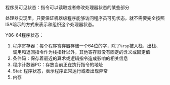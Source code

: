 程序员可见状态：指令可以读取或者修改处理器状态的某些部分

处理器实现里，只要保证机器级程序能够访问程序员可见状态，就不需要完全按照ISA暗示的方式来表示和组织这个处理器状态。

Y86-64程序状态：
1. 程序寄存器：每个程序寄存器存储一个64位的字，除了`%rsp`被入栈、出栈、调用和返回指令作为栈指针以外，其他寄存器没有固定的含义或固定值
2. 条件码：保存着最近的算术或逻辑指令造成影响的相关信息
3. 程序计数器PC：存放当前正在执行指令的地址
4. Stat: 程序状态，表示程序正常运行或者出现异常
5. 内存
